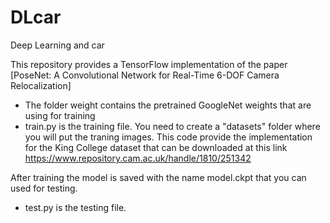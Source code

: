 # DLcar
Deep Learning and car


This repository provides a TensorFlow implementation of the paper [PoseNet: A Convolutional Network for Real-Time 6-DOF Camera Relocalization]

- The folder weight contains the pretrained GoogleNet weights that are using for training
- train.py is the training file. You need to create a "datasets" folder where you will put the traning images. This code provide the implementation for the King College dataset that can be downloaded  at this link https://www.repository.cam.ac.uk/handle/1810/251342

After training the model is saved with the name model.ckpt that you can used for testing.

- test.py is the testing file. 

